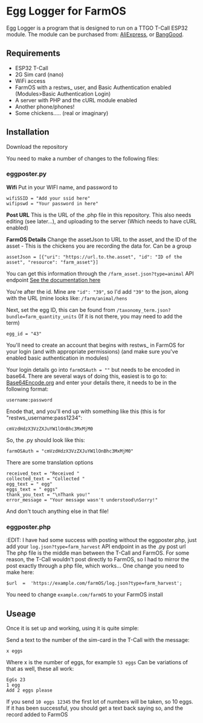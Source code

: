 # Egg Logger for FarmOS
Egg Logger is a program that is designed to run on a TTGO T-Call ESP32 module.
The module can be purchased from: [AliExpress](https://www.aliexpress.com/item/33045221960.html), or [BangGood](https://www.banggood.com/LILYGO-TTGO-T-Call-V1_3-ESP32-Wireless-Module-GPRS-Antenna-SIM-Card-SIM800L-Board-p-1527048.html?rmmds=search&cur_warehouse=CN).
## Requirements

 - ESP32 T-Call
 - 2G Sim card (nano)
 - WiFi access
 - FarmOS with a restws_ user, and Basic Authentication enabled (Modules>Basic Authentication Login)
 - A server with PHP and the cURL module enabled
 - Another phone/phones!
 - Some chickens..... (real or imaginary)

## Installation

Download the repository

You need to make a number of changes to the following files:
### eggposter.py
**Wifi**
Put in your WIFI name, and password to 

    wifiSSID = "Add your ssid here"
    wifipswd = "Your password in here"

**Post URL**
This is the URL of the .php file in this repository. This also needs editing (see later...), and uploading to the server (Which needs to have cURL enabled)

**FarmOS Details**
Change the assetJson to URL to the asset, and the ID of the asset - This is the chickens you are recording the data for. Can be a group

    assetJson = [{"uri": "https://url.to.the.asset", "id": "ID of the asset", "resource": "farm_asset"}]

You can get this information through the `/farm_asset.json?type=animal` API endpoint [See the documentation here](https://farmos.org/development/api/#requesting-records)


You're after the id. Mine are `"id": "39"`, so I'd add `"39"` to the json, along with the URL (mine looks like: `/farm/animal/hens`

Next, set the egg ID, this can be found from `/taxonomy_term.json?bundle=farm_quantity_units`
(If it is not there, you may need to add the term)

    egg_id = "43"

You'll need to create an account that begins with restws_ in FarmOS for your login (and with appropriate permissions) (and make sure you've enabled basic authentication in modules)

  Your login details go into `farmOSAuth = ""` but needs to be encoded in base64.
  There are several ways of doing this, easiest is to go to:  [Base64Encode.org](https://www.base64encode.org/) and enter your details there, it needs to be in the following format:
  

    username:password
Enode that, and you'll end up with something like this (this is for "restws_username:pass1234":

    cmVzdHdzX3VzZXJuYW1lOnBhc3MxMjM0

   So, the .py should look like this:
   

    farmOSAuth = "cmVzdHdzX3VzZXJuYW1lOnBhc3MxMjM0"

There are some translation options

    received_text = "Received "
    collected_text = "Collected "
    egg_text = " egg"
    eggs_text = " eggs"
    thank_you_text = "\nThank you!"
    error_message = "Your message wasn't understood\nSorry!"

And don't touch anything else in that file!

### eggposter.php
:EDIT: I have had some success with posting without the eggposter.php, just add your `log.json?type=farm_harvest` API endpoint in as the .py post url
The php file is the middle man between the T-Call and FarmOS. For some reason, the T-Call wouldn't post directly to FarmOS, so I had to mirror the post exactly through a php file, which works...
One change you need to make here:

    $url  =  'https://example.com/farmOS/log.json?type=farm_harvest';
You need to change `example.com/farmOS` to your FarmOS install

## Useage
Once it is set up and working, using it is quite simple:

Send a text to the number of the sim-card in the T-Call with the message:

    x eggs
Where x is the number of eggs, for example `53 eggs`
Can be variations of that as well, these all work:

    EgGs 23
    1 egg
    Add 2 eggs please
If you send `10 eggs 12345` the first lot of numbers will be taken, so 10 eggs. 
If it has been successful, you should get a text back saying so, and the record added to FarmOS
